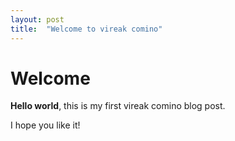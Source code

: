 ```yaml
---
layout: post
title:  "Welcome to vireak comino"
---
```


# Welcome

**Hello world**, this is my first vireak comino blog post.

I hope you like it!
